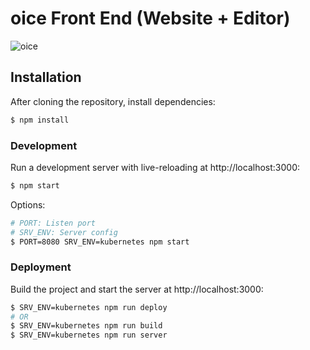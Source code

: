 # oice Front End (Website + Editor)

![oice](https://oice.lakoo.com/static/img/oice-logo-color-106x40.svg)

## Installation

After cloning the repository, install dependencies:

```bash
$ npm install
```

### Development

Run a development server with live-reloading at http://localhost:3000:

```bash
$ npm start
```

Options:
```bash
# PORT: Listen port
# SRV_ENV: Server config
$ PORT=8080 SRV_ENV=kubernetes npm start
```

### Deployment

Build the project and start the server at http://localhost:3000:
```bash
$ SRV_ENV=kubernetes npm run deploy
# OR
$ SRV_ENV=kubernetes npm run build
$ SRV_ENV=kubernetes npm run server
```
